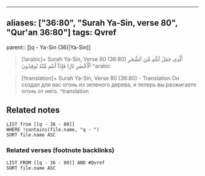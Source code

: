 
---
aliases: ["36:80", "Surah Ya-Sin, verse 80", "Qur'an 36:80"]
tags: Qvref
---

parent:: [[q - Ya-Sin (36)|Ya-Sin]]

> [!arabic]+ Surah Ya-Sin, Verse 80 (36:80)
> <span class="quran-arabic">ٱلَّذِى جَعَلَ لَكُم مِّنَ ٱلشَّجَرِ ٱلْأَخْضَرِ نَارًا فَإِذَآ أَنتُم مِّنْهُ تُوقِدُونَ</span>
^arabic

> [!translation]+ Surah Ya-Sin, Verse 80 (36:80) - Translation
> Он создал для вас огонь из зеленого дерева, и теперь вы разжигаете огонь от него.
^translation



## Related notes
```dataview
LIST from [[q - 36 - 80]]
WHERE !contains(file.name, "q - ")
SORT file.name ASC
```

### Related verses (footnote backlinks)
```dataview
LIST FROM [[q - 36 - 80]] AND #Qvref
SORT file.name ASC
```

